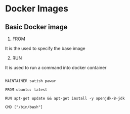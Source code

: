 # Docker Images

## Basic Docker image

1. FROM 

It is the used to specify the base image

2. RUN

It is used to run a command into docker container

> 

```code docker

MAINTAINER satish pawar

FROM ubuntu: latest

RUN apt-get update && apt-get install -y openjdk-8-jdk

CMD ["/bin/bash"]

```